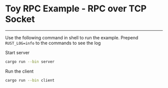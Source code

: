 # Toy RPC Example - RPC over TCP Socket

-----

Use the following command in shell to run the example. Prepend `RUST_LOG=info` to the commands to see the log

Start server

```bash
cargo run --bin server
```

Run the client

```bash
cargo run --bin client
```